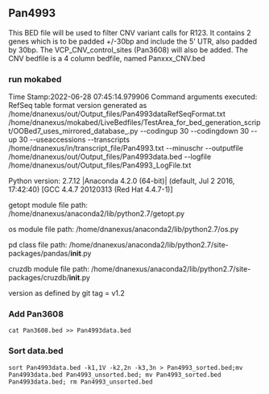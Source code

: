 ## Pan4993
This BED file will be used to filter CNV variant calls for R123. It contains 2 genes which is to be padded +/-30bp and include the 5' UTR, also padded by 30bp.
The VCP_CNV_control_sites (Pan3608) will also be added.
The CNV bedfile is a 4 column bedfile, named Panxxx_CNV.bed

### run mokabed
Time Stamp:2022-06-28 07:45:14.979906
Command arguments executed:
RefSeq table format version generated as /home/dnanexus/out/Output_files/Pan4993dataRefSeqFormat.txt
/home/dnanexus/mokabed/LiveBedfiles/TestArea_for_bed_generation_script/OOBed7_uses_mirrored_database_.py --codingup 30 --codingdown 30 --up 30 --useaccessions --transcripts /home/dnanexus/in/transcript_file/Pan4993.txt --minuschr --outputfile /home/dnanexus/out/Output_files/Pan4993data.bed --logfile /home/dnanexus/out/Output_files/Pan4993_LogFile.txt 

 Python version: 2.7.12 |Anaconda 4.2.0 (64-bit)| (default, Jul  2 2016, 17:42:40) 
[GCC 4.4.7 20120313 (Red Hat 4.4.7-1)]

 getopt module file path: /home/dnanexus/anaconda2/lib/python2.7/getopt.py

 os module file path: /home/dnanexus/anaconda2/lib/python2.7/os.py

 pd class file path: /home/dnanexus/anaconda2/lib/python2.7/site-packages/pandas/__init__.py

 cruzdb module file path: /home/dnanexus/anaconda2/lib/python2.7/site-packages/cruzdb/__init__.py

version as defined by git tag = v1.2

### Add Pan3608
`cat Pan3608.bed >> Pan4993data.bed`

### Sort data.bed
`sort Pan4993data.bed -k1,1V -k2,2n -k3,3n > Pan4993_sorted.bed;mv Pan4993data.bed Pan4993_unsorted.bed; mv Pan4993_sorted.bed Pan4993data.bed; rm Pan4993_unsorted.bed`